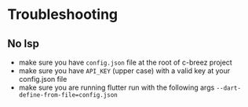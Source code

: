 # Troubleshooting

## No lsp
- make sure you have `config.json` file at the root of c-breez project
- make sure you have `API_KEY` (upper case) with a valid key at your config.json file
- make sure you are running flutter run with the following args `--dart-define-from-file=config.json`
